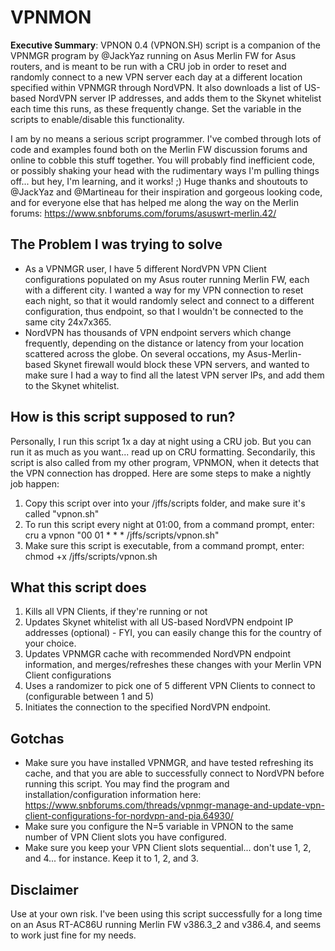 # VPNMON

**Executive Summary**: VPNON 0.4 (VPNON.SH) script is a companion of the VPNMGR program by @JackYaz running on Asus Merlin FW for Asus routers, and is meant to be run with a CRU job in order to reset and randomly connect to a new VPN server each day at a different location specified within VPNMGR through NordVPN. It also downloads a list of US-based NordVPN server IP addresses, and adds them to the Skynet whitelist each time this runs, as these frequently change. Set the variable in the scripts to enable/disable this functionality.  

I am by no means a serious script programmer. I've combed through lots of code and examples found both on the Merlin FW discussion forums and online to cobble this stuff together. You will probably find inefficient code, or possibly shaking your head with the rudimentary ways I'm pulling things off... but hey, I'm learning, and it works! ;)  Huge thanks and shoutouts to @JackYaz and @Martineau for their inspiration and gorgeous looking code, and for everyone else that has helped me along the way on the Merlin forums: https://www.snbforums.com/forums/asuswrt-merlin.42/

The Problem I was trying to solve
---------------------------------
* As a VPNMGR user, I have 5 different NordVPN VPN Client configurations populated on my Asus router running Merlin FW, each with a different city.  I wanted a way for my VPN connection to reset each night, so that it would randomly select and connect to a different configuration, thus endpoint, so that I wouldn't be connected to the same city 24x7x365.
* NordVPN has thousands of VPN endpoint servers which change frequently, depending on the distance or latency from your location scattered across the globe.  On several occations, my Asus-Merlin-based Skynet firewall would block these VPN servers, and wanted to make sure I had a way to find all the latest VPN server IPs, and add them to the Skynet whitelist.

How is this script supposed to run?
-----------------------------------
Personally, I run this script 1x a day at night using a CRU job. But you can run it as much as you want... read up on CRU formatting.  Secondarily, this script is also called from my other program, VPNMON, when it detects that the VPN connection has dropped.  Here are some steps to make a nightly job happen:
1. Copy this script over into your /jffs/scripts folder, and make sure it's called "vpnon.sh"
2. To run this script every night at 01:00, from a command prompt, enter:
   cru a vpnon "00 01 * * * /jffs/scripts/vpnon.sh"
3. Make sure this script is executable, from a command prompt, enter:
   chmod +x /jffs/scripts/vpnon.sh

What this script does
---------------------
1. Kills all VPN Clients, if they're running or not
2. Updates Skynet whitelist with all US-based NordVPN endpoint IP addresses (optional) - FYI, you can easily change this for the country of your choice.
3. Updates VPNMGR cache with recommended NordVPN endpoint information, and merges/refreshes these changes with your Merlin VPN Client configurations
4. Uses a randomizer to pick one of 5 different VPN Clients to connect to (configurable between 1 and 5)
5. Initiates the connection to the specified NordVPN endpoint.

Gotchas
-------
* Make sure you have installed VPNMGR, and have tested refreshing its cache, and that you are able to successfully connect to NordVPN before running this script. You may find the program and installation/configuration information here: https://www.snbforums.com/threads/vpnmgr-manage-and-update-vpn-client-configurations-for-nordvpn-and-pia.64930/
* Make sure you configure the N=5 variable in VPNON to the same number of VPN Client slots you have configured.
* Make sure you keep your VPN Client slots sequential... don't use 1, 2, and 4... for instance.  Keep it to 1, 2, and 3.

Disclaimer
----------
Use at your own risk.  I've been using this script successfully for a long time on an Asus RT-AC86U running Merlin FW v386.3_2 and v386.4, and seems to work just fine for my needs.
